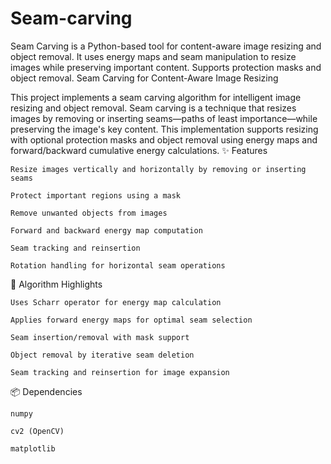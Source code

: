 # Seam-carving
Seam Carving is a Python-based tool for content-aware image resizing and object removal. It uses energy maps and seam manipulation to resize images while preserving important content. Supports protection masks and object removal.
Seam Carving for Content-Aware Image Resizing

This project implements a seam carving algorithm for intelligent image resizing and object removal. Seam carving is a technique that resizes images by removing or inserting seams—paths of least importance—while preserving the image's key content. This implementation supports resizing with optional protection masks and object removal using energy maps and forward/backward cumulative energy calculations.
✨ Features

    Resize images vertically and horizontally by removing or inserting seams

    Protect important regions using a mask

    Remove unwanted objects from images

    Forward and backward energy map computation

    Seam tracking and reinsertion

    Rotation handling for horizontal seam operations

🧠 Algorithm Highlights

    Uses Scharr operator for energy map calculation

    Applies forward energy maps for optimal seam selection

    Seam insertion/removal with mask support

    Object removal by iterative seam deletion

    Seam tracking and reinsertion for image expansion

📦 Dependencies

    numpy

    cv2 (OpenCV)

    matplotlib

